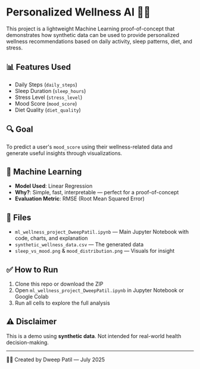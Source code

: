 # Personalized Wellness AI 🧠💪

This project is a lightweight Machine Learning proof-of-concept that demonstrates how synthetic data can be used to provide personalized wellness recommendations based on daily activity, sleep patterns, diet, and stress.

## 📊 Features Used
- Daily Steps (`daily_steps`)
- Sleep Duration (`sleep_hours`)
- Stress Level (`stress_level`)
- Mood Score (`mood_score`)
- Diet Quality (`diet_quality`)

## 🔍 Goal
To predict a user's `mood_score` using their wellness-related data and generate useful insights through visualizations.

## 🧪 Machine Learning
- **Model Used**: Linear Regression
- **Why?**: Simple, fast, interpretable — perfect for a proof-of-concept
- **Evaluation Metric**: RMSE (Root Mean Squared Error)

## 📁 Files
- `ml_wellness_project_DweepPatil.ipynb` — Main Jupyter Notebook with code, charts, and explanation
- `synthetic_wellness_data.csv` — The generated data
- `sleep_vs_mood.png` & `mood_distribution.png` — Visuals for insight

## ✅ How to Run
1. Clone this repo or download the ZIP
2. Open `ml_wellness_project_DweepPatil.ipynb` in Jupyter Notebook or Google Colab
3. Run all cells to explore the full analysis

## ⚠️ Disclaimer
This is a demo using **synthetic data**. Not intended for real-world health decision-making.

---

🧑‍💻 Created by Dweep Patil — July 2025

